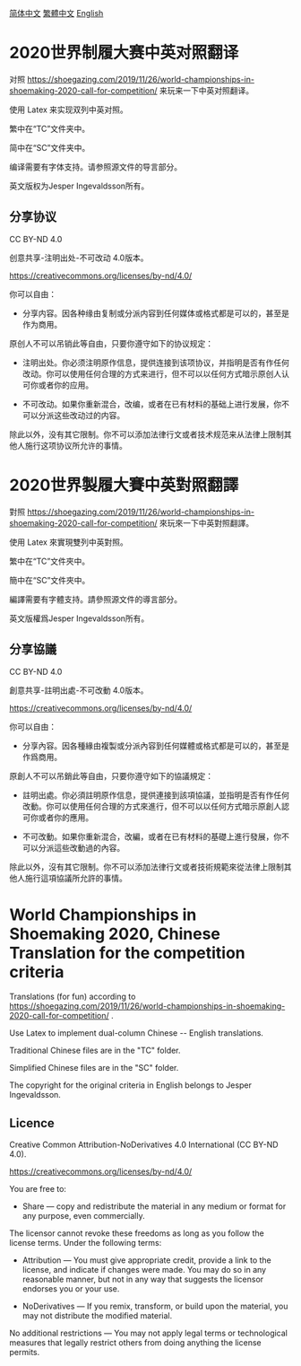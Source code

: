 [简体中文](#chs) [繁體中文](#cht) [English](#en)

# <a name="chs">2020世界制履大赛中英对照翻译</a>

对照 https://shoegazing.com/2019/11/26/world-championships-in-shoemaking-2020-call-for-competition/ 来玩来一下中英对照翻译。

使用 Latex 来实现双列中英对照。

繁中在“TC”文件夹中。

简中在“SC”文件夹中。

编译需要有字体支持。请参照源文件的导言部分。

英文版权为Jesper Ingevaldsson所有。

## 分享协议

CC BY-ND 4.0

创意共享-注明出处-不可改动 4.0版本。

https://creativecommons.org/licenses/by-nd/4.0/

你可以自由：

* 分享内容。因各种缘由复制或分派内容到任何媒体或格式都是可以的，甚至是作为商用。

原创人不可以吊销此等自由，只要你遵守如下的协议规定：

* 注明出处。你必须注明原作信息，提供连接到该项协议，并指明是否有作任何改动。你可以使用任何合理的方式来进行，但不可以以任何方式暗示原创人认可你或者你的应用。

* 不可改动。如果你重新混合，改编，或者在已有材料的基础上进行发展，你不可以分派这些改动过的内容。

除此以外，没有其它限制。你不可以添加法律行文或者技术规范来从法律上限制其他人施行这项协议所允许的事情。

# <a name="cht">2020世界製履大賽中英對照翻譯</a>

對照 https://shoegazing.com/2019/11/26/world-championships-in-shoemaking-2020-call-for-competition/ 來玩來一下中英對照翻譯。

使用 Latex 來實現雙列中英對照。

繁中在“TC”文件夾中。

簡中在“SC”文件夾中。

編譯需要有字體支持。請參照源文件的導言部分。

英文版權爲Jesper Ingevaldsson所有。

## 分享協議

CC BY-ND 4.0

創意共享-註明出處-不可改動 4.0版本。

https://creativecommons.org/licenses/by-nd/4.0/

你可以自由：

* 分享內容。因各種緣由複製或分派內容到任何媒體或格式都是可以的，甚至是作爲商用。

原創人不可以吊銷此等自由，只要你遵守如下的協議規定：

* 註明出處。你必須註明原作信息，提供連接到該項協議，並指明是否有作任何改動。你可以使用任何合理的方式來進行，但不可以以任何方式暗示原創人認可你或者你的應用。

* 不可改動。如果你重新混合，改編，或者在已有材料的基礎上進行發展，你不可以分派這些改動過的內容。

除此以外，沒有其它限制。你不可以添加法律行文或者技術規範來從法律上限制其他人施行這項協議所允許的事情。

# <a name="en">World Championships in Shoemaking 2020, Chinese Translation for the competition criteria</a>

Translations (for fun) according to https://shoegazing.com/2019/11/26/world-championships-in-shoemaking-2020-call-for-competition/ .

Use Latex to implement dual-column Chinese -- English translations.

Traditional Chinese files are in the "TC" folder.

Simplified Chinese files are in the "SC" folder.

The copyright for the original criteria in English belongs to Jesper Ingevaldsson.

## Licence

Creative Common Attribution-NoDerivatives 4.0 International (CC BY-ND 4.0).

https://creativecommons.org/licenses/by-nd/4.0/

You are free to:

* Share — copy and redistribute the material in any medium or format
for any purpose, even commercially.

The licensor cannot revoke these freedoms as long as you follow the license terms.
Under the following terms:

* Attribution — You must give appropriate credit, provide a link to the license, and indicate if changes were made. You may do so in any reasonable manner, but not in any way that suggests the licensor endorses you or your use.

* NoDerivatives — If you remix, transform, or build upon the material, you may not distribute the modified material.

No additional restrictions — You may not apply legal terms or technological measures that legally restrict others from doing anything the license permits.
